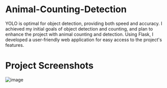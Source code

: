 # Animal-Counting-Detection
 YOLO is optimal for object detection, providing both speed and accuracy. I achieved my initial goals of object detection and counting, and plan to enhance the project with animal counting and detection. Using Flask, I developed a user-friendly web application for easy access to the project's features.

# Project Screenshots
![image](https://github.com/himanshukale02/Animal-Counting-Detection/assets/91282384/49ef1b72-492e-4796-9980-4430a93a164f)


